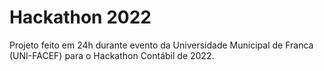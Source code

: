 # Hackathon 2022

Projeto feito em 24h durante evento da Universidade Municipal de Franca (UNI-FACEF) para o Hackathon Contábil de 2022.
